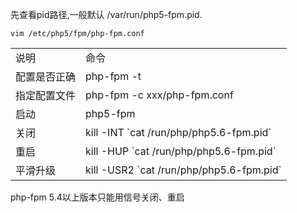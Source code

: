 先查看pid路径,一般默认 /var/run/php5-fpm.pid.
<pre><code>vim /etc/php5/fpm/php-fpm.conf</code></pre>
<table>
    <tr>
        <td>说明</td>
        <td>命令</td>
    </tr>
    <tr>
      <td>配置是否正确</td>
      <td>php-fpm -t</td>
    </tr>
    <tr>
      <td>指定配置文件</td>
      <td>php-fpm -c xxx/php-fpm.conf</td>
    </tr>
    <tr>
      <td>启动</td>
      <td> php5-fpm </td>
    </tr>
    <tr>
      <td>关闭</td>
      <td>kill -INT `cat /run/php/php5.6-fpm.pid`</td>
    </tr>
    <tr>
      <td>重启</td>
      <td>kill -HUP `cat /run/php/php5.6-fpm.pid`</td>
    </tr>
    <tr>
      <td>平滑升级</td>
      <td>kill -USR2 `cat /run/php/php5.6-fpm.pid`</td>
    </tr>
    
</table>
php-fpm 5.4以上版本只能用信号关闭、重启

